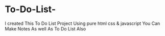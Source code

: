 # To-Do-List-
I created This To Do List Project  Using pure html css &amp; javascript  You Can Make Notes As well As To Do List Also
